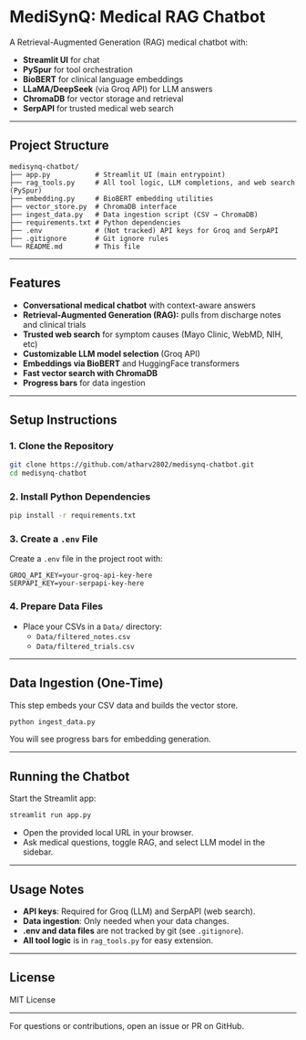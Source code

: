 # MediSynQ: Medical RAG Chatbot

A Retrieval-Augmented Generation (RAG) medical chatbot with:
- **Streamlit UI** for chat
- **PySpur** for tool orchestration
- **BioBERT** for clinical language embeddings
- **LLaMA/DeepSeek** (via Groq API) for LLM answers
- **ChromaDB** for vector storage and retrieval
- **SerpAPI** for trusted medical web search

---

## Project Structure
```
medisynq-chatbot/
├── app.py           # Streamlit UI (main entrypoint)
├── rag_tools.py     # All tool logic, LLM completions, and web search (PySpur)
├── embedding.py     # BioBERT embedding utilities
├── vector_store.py  # ChromaDB interface
├── ingest_data.py   # Data ingestion script (CSV → ChromaDB)
├── requirements.txt # Python dependencies
├── .env             # (Not tracked) API keys for Groq and SerpAPI
├── .gitignore       # Git ignore rules
└── README.md        # This file
```

---

## Features
- **Conversational medical chatbot** with context-aware answers
- **Retrieval-Augmented Generation (RAG):** pulls from discharge notes and clinical trials
- **Trusted web search** for symptom causes (Mayo Clinic, WebMD, NIH, etc)
- **Customizable LLM model selection** (Groq API)
- **Embeddings via BioBERT** and HuggingFace transformers
- **Fast vector search with ChromaDB**
- **Progress bars** for data ingestion

---

## Setup Instructions

### 1. Clone the Repository
```sh
git clone https://github.com/atharv2802/medisynq-chatbot.git
cd medisynq-chatbot
```

### 2. Install Python Dependencies
```sh
pip install -r requirements.txt
```

### 3. Create a `.env` File
Create a `.env` file in the project root with:
```
GROQ_API_KEY=your-groq-api-key-here
SERPAPI_KEY=your-serpapi-key-here
```

### 4. Prepare Data Files
- Place your CSVs in a `Data/` directory:
    - `Data/filtered_notes.csv`
    - `Data/filtered_trials.csv`

---

## Data Ingestion (One-Time)
This step embeds your CSV data and builds the vector store.
```sh
python ingest_data.py
```
You will see progress bars for embedding generation.

---

## Running the Chatbot
Start the Streamlit app:
```sh
streamlit run app.py
```
- Open the provided local URL in your browser.
- Ask medical questions, toggle RAG, and select LLM model in the sidebar.

---

## Usage Notes
- **API keys**: Required for Groq (LLM) and SerpAPI (web search).
- **Data ingestion**: Only needed when your data changes.
- **.env and data files** are not tracked by git (see `.gitignore`).
- **All tool logic** is in `rag_tools.py` for easy extension.

---

## License
MIT License

---

For questions or contributions, open an issue or PR on GitHub.
